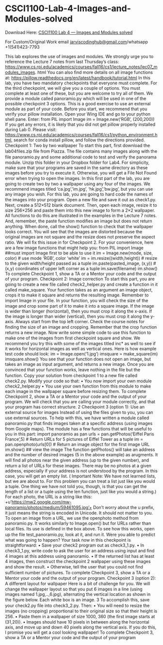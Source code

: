 # CSCI1100-Lab-4-Images-and-Modules-solved

Download Here: [CSCI1100 Lab 4 — Images and Modules solved](https://jarviscodinghub.com/assignment/lab-4-images-and-modules-solution/)

For Custom/Original Work email jarviscodinghub@gmail.com/whatsapp +1(541)423-7793

This lab explores the use of images and modules. We strongly urge you to reference the Lecture 7 notes from last Thursday’s class: https://www.cs.rpi.edu/academics/courses/fall16/cs1/lecture_notes/lec07_modules_images. html You can also ﬁnd more details on all image functions at: https://pillow.readthedocs.org/en/latest/handbook/tutorial.html In this lab, you have two mandatory checkpoints that everyone must complete. For the third checkpoint, we will give you a couple of options. You must complete at least one of these, but you are welcome to try all of them. We provide a module called panoramio.py which will be used in one of the possible checkpoint 3 options. This is a good exercise to use an external module as part of your code. Before you start, we recommend that you verify your pillow installation. Open your Wing IDE and go to your python shell pane. Enter:
from PIL import Image im = Image.new(‘RGB’, (200,200))
If you get any errors, it is likely that you did not get pillow properly installed during Lab 0. Please visit: https://www.cs.rpi.edu/academics/courses/fall16/cs1/python_environment.html, search for conda install pillow, and follow the directions provided.
Checkpoint 1: Two by two wallpaper
To start this part, ﬁrst download the lab04files.zip ﬁle from Piazza. The ﬁle contains many images along with the ﬁle panoramio.py and some additional code to test and verify the panorama module. Unzip this folder in your Dropbox folder for Lab4. For simplicity, make sure that your programs are saved in the same directory as these images before you try to execute it. Otherwise, you will get a File Not Found error when trying to open the images. In this ﬁrst part of the lab, you are going to create two by two a wallpaper using any four of the images. We recommend images titled ‘ca.jpg’,’im.jpg’, ‘hk.jpg’,’bw.jpg’, but you can use any image you wish. For this lab, you are going to hard code the names of the images into your program. Open a new ﬁle and save it out as check1.py. Next, create a 512×512 blank document. Then, open each image, resize it to size 256×256 and paste them into this new image to form a 2×2 wallpaper. All functions to do this are illustrated in the examples in the Lecture 7 notes. And, remember, the paste function modiﬁes an image but does not return anything. When done, call the show() function to check that the wallpaper looks correct. You will see that the images are distorted because the original images are not square and the resize does not preserve
the aspect ratio. We will ﬁx this issue in for Checkpoint 2. For your convenience, here are a few image functions that might help you:
from PIL import Image ##must import Image first to be able to use it im = Image.new(mode, size, color) # use mode ‘RGB’, color ‘white’ im = im.resize((width,height)) # resize to the given width/height passed as a tuple im.paste(pasted_image, (x,y)) # (x,y) coordinates of upper left corner as a tuple im.save(filename) im.show()
To complete Checkpoint 1, show a TA or a Mentor your code and the output of your program.
Checkpoint 2: Image correction
To start this part, you are going to create a new ﬁle called check2_helper.py and create a function in it called make_square. Your function takes as an argument an image object, crops it to make it square and returns the resulting image. Remember to import Image in your ﬁle. In your function, you will check the size of the image and crop some part of it to make it into a square image. If the image is wider than longer (horizontal), then you must crop it along the x-axis. If the image is longer than wider (vertical), then you must crop it along the y-axis. Always start from the top left corner. Check the course notes for ﬁnding the size of an image and cropping. Remember that the crop function returns a new image. Now write some simple code to use this function to make one of the images from ﬁrst checkpoint square and show. We recommend you try this with some of the images titled inc* as well to see if it works for horizontal images as well as vertical ones. Here is how example test code should look:
im = Image.open(‘1.jpg’) imsquare = make_square(im) imsquare.show()
You see that your function does not open an image, but takes an image as input argument, and returns a new image. Once you are convinced that your function works, leave nothing in the ﬁle but the function. Copy your solution from checkpoint 1 to a new ﬁle called check2.py. Modify your code so that:
• You now import your own module check2_helper.py • You use your own function from this module to make each image in the wallpaper square before resizing them.
To complete Checkpoint 2, show a TA or a Mentor your code and the output of your program. We will check that you are calling your module correctly, and that your program has correct structure.
2
Checkpoint 3 (option 1): Use an external source for images
Instead of using the ﬁles given to you, you can use external sources. To help with this, we have written a module called panoramio.py that ﬁnds images taken at a speciﬁc address (using images from Google maps). The module has a few functions that will be useful to you in this part:
import panoramio as pan urls = pan.getPhotos(‘Eiffel Paris France’,5) # Return URLs for 5 pictures of Eiffel Tower as a tuple
im = pan.openphoto(urls[0]) # Return an image object for the first image URL im.show() ## view the image
The function getPhotos() will take an address and the number of desired images (5 in the above example) as arugments. It will ﬁnd all photos near the given address (up to the given number), and return a list of URLs for these images. There may be no photos at a given address, especially if your address is not understood by the program. In this case, you will get an empty list. ( Important Note: We have not learned lists, but we are about to. For this problem you can treat a list just like you would a tuple. One thing we have not told you, though, is that you can get the length of a list or a tuple using the len function, just like you would a string.) For each photo, the URL is a string like this: +u’https://mw2.google.com/mw-panoramio/photos/medium/59461095.jpg’+ Don’t worry about the u preﬁx, it just means the string is encoded in Unicode. It should not matter to you. To open an image from a URL, we use the openphoto method from panoramio.py. It works similarly to Image.open() but for URLs rather than local ﬁles. Its use is deﬁned in the box above. To see how this works, open up the ﬁle test_panoramio.py, look at it, and run it. Were you able to predict what was going to happen? Your task now in this checkpoint is straightforward:
• Save your check2 program out as check3_1.py. • In check3_1.py, write code to ask the user for an address using input and ﬁnd 4 images at this address using panoramio. • If the returned list has at least 4 images, then construct the checkpoint 2 wallpaper using these images and show the result. • Otherwise, tell the user that you could not ﬁnd suﬃcient number of pictures.
To complete Checkpoint 3, show a TA or a Mentor your code and the output of your program.
Checkpoint 3 (option 2): A diﬀerent layout for wallpaper
Here is a bit of challenge for you. We will change the wallpaper layout so that you put 6 images in a line (using images named 1.jpg,..,6.jpg), alternating the vertical location as shown in the ﬁgure below. Each white box is an image.
3
To accomplish this, save your check2.py ﬁle into check3_2.py. Then:
• You will need to resize the images (no cropping) proportional to their original size so that their height is 256. • Paste them in a wallpaper of size 1000, 360 (the ﬁrst image starts at (31,20)). • Images should have 10 pixels in between along the horizontal axis, and move up and down 40 pixels along the vertical axis.
If you do this, I promise you will get a cool looking wallpaper! To complete Checkpoint 3, show a TA or a Mentor your code and the output of your program
